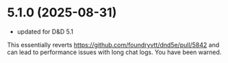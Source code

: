 # 5.1.0 (2025-08-31)

* updated for D&D 5.1

This essentially reverts https://github.com/foundryvtt/dnd5e/pull/5842 and can lead to performance issues with long chat logs. You have been warned.
